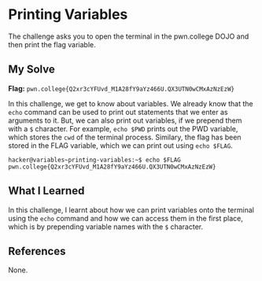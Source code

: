 # Printing Variables
The challenge asks you to open the terminal in the pwn.college DOJO and then print the flag variable.

## My Solve
**Flag:** `pwn.college{Q2xr3cYFUvd_M1A28fY9aYz466U.QX3UTN0wCMxAzNzEzW}`

In this challenge, we get to know about variables. We already know that the `echo` command can be used to print out statements that we enter as arguments to it. But, we can also print out variables, if we prepend them with a `$` character. For example, `echo $PWD` prints out the PWD variable, which stores the `cwd` of the terminal process. Similary, the flag has been stored in the FLAG variable, which we can print out using `echo $FLAG`.


```
hacker@variables~printing-variables:~$ echo $FLAG
pwn.college{Q2xr3cYFUvd_M1A28fY9aYz466U.QX3UTN0wCMxAzNzEzW}
```


## What I Learned
In this challenge, I learnt about how we can print variables onto the terminal using the `echo` command and how we can access them in the first place, which is by prepending variable names with the `$` character.

## References
None.